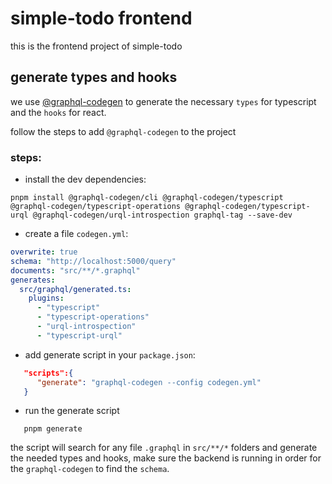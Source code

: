 # simple-todo frontend

this is the frontend project of simple-todo

## generate types and hooks

we use [@graphql-codegen](https://www.the-guild.dev/graphql/codegen) to generate the necessary `types` for typescript and the `hooks` for react.

follow the steps to add `@graphql-codegen` to the project

### steps:

- install the dev dependencies:

```console
pnpm install @graphql-codegen/cli @graphql-codegen/typescript @graphql-codegen/typescript-operations @graphql-codegen/typescript-urql @graphql-codegen/urql-introspection graphql-tag --save-dev
```

- create a file `codegen.yml`:

```yml
overwrite: true
schema: "http://localhost:5000/query"
documents: "src/**/*.graphql"
generates:
  src/graphql/generated.ts:
    plugins:
      - "typescript"
      - "typescript-operations"
      - "urql-introspection"
      - "typescript-urql"
```

- add generate script in your `package.json`:

```json
   "scripts":{
      "generate": "graphql-codegen --config codegen.yml"
   }
```

- run the generate script

```console
   pnpm generate
```

the script will search for any file `.graphql` in `src/**/*` folders and generate the needed types and hooks, make sure the backend is running in order for the `graphql-codegen` to find the `schema`.
